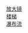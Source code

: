 [放大镜](https://hawkey7.github.io/specialEffect/%E6%94%BE%E5%A4%A7%E9%95%9C%E8%BF%9B%E9%98%B6%20-%20css/%E5%A4%9A%E5%BC%A0%E9%81%AE%E7%BD%A9jquery%E6%94%BE%E5%A4%A7%E9%95%9C.html)
</br>
[楼梯](https://hawkey7.github.io/specialEffect/%E6%A5%BC%E6%A2%AF/)
</br>
[瀑布流](https://hawkey7.github.io/specialEffect/%E7%80%91%E5%B8%83%E6%B5%81/back_%E7%80%91%E5%B8%83%E6%B5%81.html)
